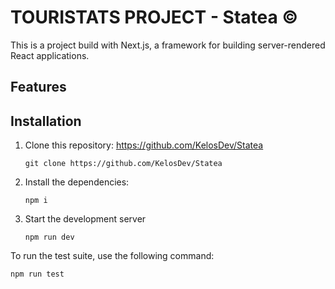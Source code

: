 # TOURISTATS PROJECT - Statea &copy;

This is a project build with Next.js, a framework for building server-rendered React applications.

## Features

## Installation
1) Clone this repository: https://github.com/KelosDev/Statea
    
    ```
    git clone https://github.com/KelosDev/Statea
    ```
    

2) Install the dependencies:
    
    ```
    npm i
    ```
3) Start the development server
   
   ```
   npm run dev
   ```
To run the test suite, use the following command:
```
npm run test
```

    
